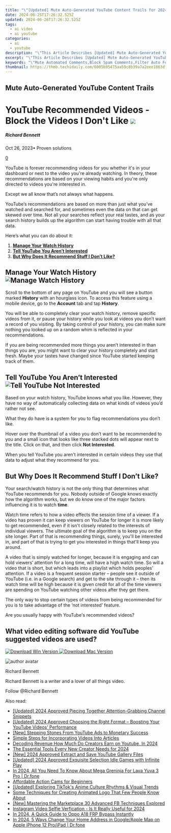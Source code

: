 ```yaml
---
title: "\"[Updated] Mute Auto-Generated YouTube Content Trails for 2024\""
date: 2024-06-25T17:26:32.525Z
updated: 2024-06-26T17:26:32.525Z
tags:
  - ai video
  - ai youtube
categories:
  - ai
  - youtube
description: "\"This Article Describes [Updated] Mute Auto-Generated YouTube Content Trails for 2024\""
excerpt: "\"This Article Describes [Updated] Mute Auto-Generated YouTube Content Trails for 2024\""
keywords: "\"Mute Automated Comments,Block Spam Comments,Filter Auto Feedback,Halt Autocorrect Speech,Stop Auto-Comment Clutter,Quiet YouTube Robots,Silence Algorithmic Chatter\""
thumbnail: https://thmb.techidaily.com/6005b95475aa59c8b39a7a2eee1863dfc772797dd0dfe7b149de977900ab8a06.jpg
---
```


## Mute Auto-Generated YouTube Content Trails

# YouTube Recommended Videos - Block the Videos I Don't Like ![](https://images.wondershare.com/filmora/article-images/richard-bennett.jpg)

##### Richard Bennett

 Oct 26, 2023• Proven solutions

[0](#commentsBoxSeoTemplate)

YouTube is forever recommending videos for you whether it's in your dashboard or next to the video you're already watching. In theory, these recommendations are based on your viewing habits and you're only directed to videos you're interested in.

Except we all know that’s not always what happens.

YouTube’s recommendations are based on more than just what you’ve watched and searched for, and sometimes even the data on that can get skewed over time. Not all your searches reflect your real tastes, and as your search history builds up the algorithm can start having trouble with all that data.

Here’s what you can do about it:

1. [**Manage Your Watch History**](#manage)
2. [**Tell YouTube You Aren’t Interested**](#notinterested)
3. [**But Why Does It Recommend Stuff I Don’t Like?**](#butwhy)

## Manage Your Watch History ![Manage Watch History](https://images.wondershare.com/filmora/article-images/manage-watch-history.jpg)

Scroll to the bottom of any page on YouTube and you will see a button marked **History** with an hourglass icon. To access this feature using a mobile device, go to the **Account** tab and tap **History**.

You will be able to completely clear your watch history, remove specific videos from it, or pause your history while you look at videos you don’t want a record of you visiting. By taking control of your history, you can make sure nothing you looked up on a random whim is reflected in your recommendations.

If you are being recommended more things you aren’t interested in than things you are, you might want to clear your history completely and start fresh. Maybe your tastes have changed since YouTube started keeping track of them.

## Tell YouTube You Aren’t Interested ![Tell YouTube Not Interested](https://images.wondershare.com/filmora/article-images/tell-youtube-not-interested.jpg)

Based on your watch history, YouTube knows what you like. However, they have no way of automatically collecting data on what kinds of videos you’d rather not see.

What they do have is a system for you to flag recommendations you don’t like.

Hover over the thumbnail of a video you don’t want to be recommended to you and a small icon that looks like three stacked dots will appear next to the title. Click on that, and then click **Not Interested**.

When you tell YouTube you aren’t interested in certain videos they use that data to adjust what they recommend for you.

## But Why Does It Recommend Stuff I Don’t Like?

Your search/watch history is not the only thing that determines what YouTube recommends for you. Nobody outside of Google knows exactly how the algorithm works, but we do know one of the major factors influencing it is to watch **time**.

Watch time refers to how a video effects the session time of a viewer. If a video has proven it can keep viewers on YouTube for longer it is more likely to get recommended, even if it isn't closely related to the interests of individual viewers. The ultimate goal of the algorithm is to keep you on the site longer. Part of that is recommending things, surely, you'll be interested in, and part of that is trying to get you interested in things that'll keep you around.

  A video that is simply watched for longer, because it is engaging and can hold viewers’ attention for a long time, will have a high watch time. So will a video that is short, but which leads into a playlist which holds peoples’ attention. If a video is a frequent session starter – people see it outside of YouTube (i.e. in a Google search) and get to the site through it – then its watch time will be high because it is given credit for all of the time viewers are spending on YouTube watching other videos after they get there.

The only way to stop certain types of videos from being recommended for you is to take advantage of the ‘not interested’ feature.

 Are you usually happy with YouTube's recommended videos?

## What video editing software did YouTube suggested videos are used?

[![Download Win Version](https://images.wondershare.com/filmora/guide/download-btn-win.jpg) ](https://tools.techidaily.com/wondershare/filmora/download/) [![Download Mac Version](https://images.wondershare.com/filmora/guide/download-btn-mac.jpg) ](https://tools.techidaily.com/wondershare/filmora/download/)

![author avatar](https://images.wondershare.com/filmora/article-images/richard-bennett.jpg)

Richard Bennett

Richard Bennett is a writer and a lover of all things video.

Follow @Richard Bennett


<ins class="adsbygoogle"
     style="display:block"
     data-ad-format="autorelaxed"
     data-ad-client="ca-pub-7571918770474297"
     data-ad-slot="1223367746"></ins>



<ins class="adsbygoogle"
     style="display:block"
     data-ad-client="ca-pub-7571918770474297"
     data-ad-slot="8358498916"
     data-ad-format="auto"
     data-full-width-responsive="true"></ins>

<span class="atpl-alsoreadstyle">Also read:</span>
<div><ul>
<li><a href="https://youtube-tips.techidaily.com/ed-2024-approved-piecing-together-attention-grabbing-channel-snippets/"><u>[Updated] 2024 Approved  Piecing Together Attention-Grabbing Channel Snippets</u></a></li>
<li><a href="https://youtube-tips.techidaily.com/ed-2024-approved-choosing-the-right-format-boosting-your-youtube-videos-performance/"><u>[Updated] 2024 Approved  Choosing the Right Format – Boosting Your YouTube Videos’ Performance</u></a></li>
<li><a href="https://youtube-tips.techidaily.com/tepping-stones-from-youtube-ads-to-monetary-success/"><u>[New] Stepping Stones From YouTube Ads to Monetary Success</u></a></li>
<li><a href="https://youtube-tips.techidaily.com/e-steps-for-incorporating-videos-into-articles/"><u>Simple Steps for Incorporating Videos Into Articles</u></a></li>
<li><a href="https://youtube-tips.techidaily.com/ing-revenue-how-much-do-creators-earn-on-youtube-in-2024/"><u>Decoding Revenue  How Much Do Creators Earn on Youtube, In 2024</u></a></li>
<li><a href="https://youtube-tips.techidaily.com/ssential-tools-every-new-creator-needs-for-2024/"><u>The Essential Tools Every New Creator Needs for 2024</u></a></li>
<li><a href="https://youtube-tips.techidaily.com/024-approved-extract-and-save-youtube-gallery-files/"><u>[New] 2024 Approved  Extract and Save YouTube Gallery Files</u></a></li>
<li><a href="https://digital-screen-recording.techidaily.com/updated-2024-approved-exquisite-selection-idle-games-with-infinite-play/"><u>[Updated] 2024 Approved  Exquisite Selection  Idle Games with Infinite Play</u></a></li>
<li><a href="https://android-pokemon-go.techidaily.com/in-2024-all-you-need-to-know-about-mega-greninja-for-lava-yuva-3-pro-drfone-by-drfone-virtual-android/"><u>In 2024, All You Need To Know About Mega Greninja For Lava Yuva 3 Pro | Dr.fone</u></a></li>
<li><a href="https://extra-lessons.techidaily.com/affordable-action-cams-for-beginners/"><u>Affordable Action Cams for Beginners</u></a></li>
<li><a href="https://tiktok-clips.techidaily.com/updated-exploring-tiktoks-anime-culture-rhythms-and-visual-trends/"><u>[Updated] Exploring TikTok's Anime Culture  Rhythms & Visual Trends</u></a></li>
<li><a href="https://animation-videos.techidaily.com/some-techniques-for-creating-animated-logo-that-few-people-know-about/"><u>Some Techniques for Creating Animated Logo That Few People Know About</u></a></li>
<li><a href="https://facebook-videos.techidaily.com/new-mastering-the-marketplace-30-advanced-fb-techniques-explored/"><u>[New] Mastering the Marketplace  30 Advanced FB Techniques Explored</u></a></li>
<li><a href="https://instagram-video-recordings.techidaily.com/instagram-video-selfie-verfication-is-it-really-useful-for-2024/"><u>Instagram Video Selfie Verfication - Is It Really Useful for 2024</u></a></li>
<li><a href="https://android-frp.techidaily.com/in-2024-a-quick-guide-to-oppo-a18-frp-bypass-instantly-by-drfone-android/"><u>In 2024, A Quick Guide to Oppo A18 FRP Bypass Instantly</u></a></li>
<li><a href="https://iphone-location.techidaily.com/in-2024-5-ways-change-your-home-address-in-googleapple-map-on-apple-iphone-12-proipad-drfone-by-drfone-virtual-ios/"><u>In 2024, 5 Ways Change Your Home Address in Google/Apple Map on Apple iPhone 12 Pro/iPad | Dr.fone</u></a></li>
</ul></div>
